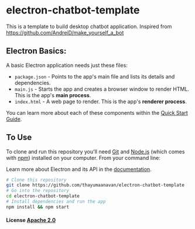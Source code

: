 # electron-chatbot-template

This is a template to build desktop chatbot application.
Inspired from https://github.com/AndreiD/make_yourself_a_bot 

## Electron Basics:

A basic Electron application needs just these files:

- `package.json` - Points to the app's main file and lists its details and dependencies.
- `main.js` - Starts the app and creates a browser window to render HTML. This is the app's **main process**.
- `index.html` - A web page to render. This is the app's **renderer process**.

You can learn more about each of these components within the [Quick Start Guide](http://electron.atom.io/docs/latest/tutorial/quick-start).

## To Use

To clone and run this repository you'll need [Git](https://git-scm.com) and [Node.js](https://nodejs.org/en/download/) (which comes with [npm](http://npmjs.com)) installed on your computer. From your command line:

Learn more about Electron and its API in the [documentation](http://electron.atom.io/docs/latest).

```bash
# Clone this repository
git clone https://github.com/thayumaanavan/electron-chatbot-template
# Go into the repository
cd electron-chatbot-template
# Install dependencies and run the app
npm install && npm start
```

#### License [Apache 2.0](LICENSE.md)
